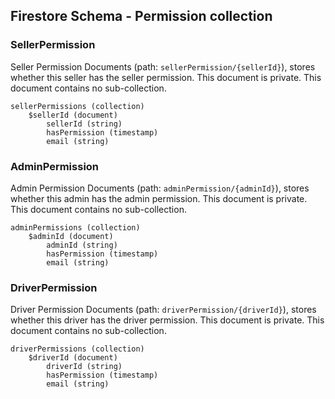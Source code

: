 ## Firestore Schema - Permission collection

### SellerPermission

Seller Permission Documents (path: `sellerPermission/{sellerId}`), stores whether this seller has
the seller permission. This document is private. This document contains no sub-collection.

```
sellerPermissions (collection)
    $sellerId (document)
        sellerId (string)
        hasPermission (timestamp)
        email (string)
```

### AdminPermission

Admin Permission Documents (path: `adminPermission/{adminId}`), stores whether this admin has
the admin permission. This document is private. This document contains no sub-collection.

```
adminPermissions (collection)
    $adminId (document)
        adminId (string)
        hasPermission (timestamp)
        email (string)
```

### DriverPermission

Driver Permission Documents (path: `driverPermission/{driverId}`), stores whether this driver has
the driver permission. This document is private. This document contains no sub-collection.

```
driverPermissions (collection)
    $driverId (document)
        driverId (string)
        hasPermission (timestamp)
        email (string)
```
